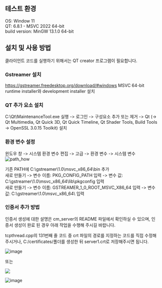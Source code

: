 ## 테스트 환경
OS: Window 11  
QT: 6.8.1 - MSVC 2022 64-bit  
build version: MinGW 13.1.0 64-bit

## 설치 및 사용 방법
클라이언트 코드를 실행하기 위해서는 QT creator 프로그램이 필요합니다. 
### Gstreamer 설치
https://gstreamer.freedesktop.org/download/#windows MSVC 64-bit runtime installer와 development installer 설치
### QT 추가 요소 설치
C:\Qt\MaintenanceTool.exe 실행 -> 로그인 -> 구성요소 추가 또는 제거 -> Qt (-> Qt Multimedia, Qt Quick 3D, Qt Quick Timeline, Qt Shader Tools, Build Tools -> OpenSSL 3.0.15 Toolkit) 설치
### 환경 변수 설정
윈도우 창 -> 시스템 환경 변수 편집 -> 고급 -> 환경 변수 -> 시스템 변수 
![path_how](https://github.com/user-attachments/assets/811116c0-e340-4e98-b174-22f5d4082ad2)

기존 PATH에 C:\gstreamer\1.0\msvc_x86_64\bin 추가  
새로 만들기 -> 변수 이름: PKG_CONFIG_PATH 입력 -> 변수 값: C:\gstreamer\1.0\msvc_x86_64\lib\pkgconfig 입력   
새로 만들기 -> 변수 이름: GSTREAMER_1_0_ROOT_MSVC_X86_64 입력 -> 변수 값: C:\gstreamer\1.0\msvc_x86_64\ 입력  
### 인증서 추가 방법 
인증서 생성에 대한 설명은 cm_server의 README 파일에서 확인하실 수 있으며, 인증서 생성이 완료 된 경우 아래 작업을 수행해 주시길 바랍니다.  

tcpthread.cpp의 131번째 줄 코드 중 crt 파일의 경로를 지정하는 코드를 직접 수정해 주시거나, C:/certificates/폴더를 생성한 뒤 server1.crt로 저장해주시면 됩니다. 

![image](https://github.com/user-attachments/assets/84efaf70-d6f6-4a70-8c41-339a9589304a)

또는

<img src="https://github.com/user-attachments/assets/12edca2d-9156-4037-bde6-ad5561e8eed9" />

![image](https://github.com/user-attachments/assets/67da6701-38cd-47c8-92bf-f8407267c7a1)
